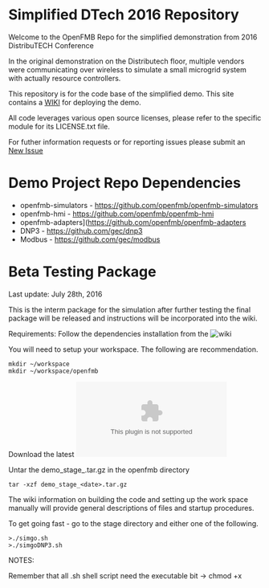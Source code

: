 # Simplified DTech 2016 Repository 
Welcome to the OpenFMB Repo for the simplified demonstration from 2016 DistribuTECH Conference

In the original demonstration on the Distributech floor, multiple vendors were communicating over wireless to simulate a small microgrid system with actually resource controllers.  

This repository is for the code base of the simplified demo.   This site contains a [WIKI](https://github.com/openfmb/dtech-demo-2016/wiki) for deploying the demo. 

All code leverages various open source licenses, please refer to the specific module for its LICENSE.txt file.

For futher information requests or for reporting issues please submit an [New Issue](https://github.com/openfmb/dtech-demo-2016/issues/new)


# Demo Project Repo Dependencies

 + openfmb-simulators - https://github.com/openfmb/openfmb-simulators
 + openfmb-hmi - https://github.com/openfmb/openfmb-hmi
 + openfmb-adapters](https://github.com/openfmb/openfmb-adapters
 + DNP3 - https://github.com/gec/dnp3
 + Modbus - https://github.com/gec/modbus

# Beta Testing Package

Last update: July 28th, 2016

This is the interm package for the simulation after further testing the final package will be released and instructions will be incorporated into the wiki.


Requirements:
Follow the dependencies installation from the ![wiki](https://github.com/openfmb/dtech-demo-2016/wiki)

You will need to setup your workspace. The following are recommendation.
```
mkdir ~/workspace
mkdir ~/workspace/openfmb
```
Download the latest ![demo package](https://github.com/openfmb/dtech-demo-2016/releases/download/v1.0_beta/demo_stage_7282016.tar.gz) 

Untar the demo_stage_<date>.tar.gz in the openfmb directory
 ```
tar -xzf demo_stage_<date>.tar.gz
```

The wiki information on building the code and setting up the work space manually will provide general descriptions of files and startup procedures.

To get going fast - go to the stage directory and either one of the following.

```
>./simgo.sh
>./simgoDNP3.sh
```


NOTES:

Remember that all .sh shell script need the executable bit   -> chmod +x <script>.sh
We have included a MQTT-SPY in the distribution for ease
We would expect you to install chrome per instructions in the wiki for the web page to automatically startup
We have a shell script called fetch.sh that will grab the new target files is you choose to build the system from the code base.







